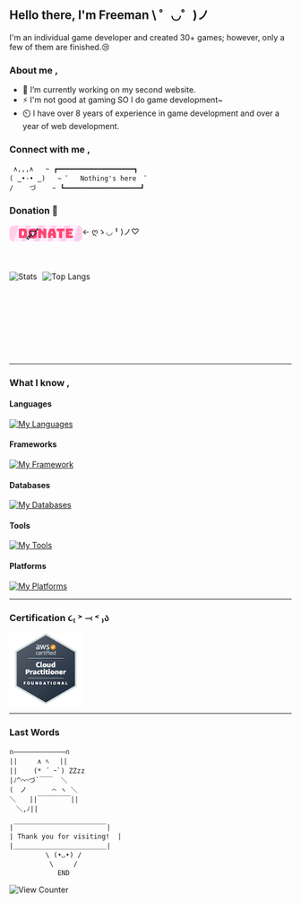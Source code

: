 ## Hello there, I'm Freeman  \ ゜◡゜)ノ

I'm an individual game developer and created 30+ games; however, only a few of them are finished.😢

### About me ,
- 🔭 I’m currently working on my second website.<!-- - 🌱 I’m currently learning ... -->
- ⚡ I'm not good at gaming SO I do game development~
- ⏲️ I have over 8 years of experience in game development and over a year of web development.

### Connect with me ,
```text
 ∧,,,∧   ~ ┏━━━━━━━━━━━━━━━━━━━┓
( ̳•·• ̳)   ~ ゜  Nothing's here  ゜
/    づ    ~ ┗━━━━━━━━━━━━━━━━━━━┛
```

### Donation 💖

[<img align="left" alt="Donation Button" width="130px" src="https://raw.githubusercontent.com/soranoo/Donation/main/resources/image/DonateBtn.png" />](https://github.com/soranoo/Donation) <- ღゝ◡╹)ノ♡

<br><br>

<div style="display:flex;justify-content:left; gap:10px;">

  <img align="" height="150px" src="https://awesome-github-stats.azurewebsites.net/user-stats/soranoo?cardType=level-alternate&theme=radical&preferLogin=false" alt="Stats"/>
  <img align="" height="150px" src="https://github-readme-stats.vercel.app/api/top-langs/?username=soranoo&layout=compact&theme=radical" alt="Top Langs"/>

</div>



---

### What I know ,

#### Languages
[![My Languages](https://skillicons.dev/icons?i=js,ts,html,css,sass,cs,graphql,java,md,php,py,regex,arduino&perline=7)](https://github.com/soranoo)

#### Frameworks
[![My Framework](https://skillicons.dev/icons?i=django,express,flask,nextjs,react,tailwind)](https://github.com/soranoo)
 
#### Databases
[![My Databases](https://skillicons.dev/icons?i=mongodb,mysql)](https://github.com/soranoo)

#### Tools

[![My Tools](https://skillicons.dev/icons?i=blender,docker,git,githubactions,unity,visualstudio,vscode,wordpress)](https://github.com/soranoo)

#### Platforms

[![My Platforms](https://skillicons.dev/icons?i=aws,cloudflare,github,sentry)](https://github.com/soranoo)

---

### Certification ૮₍ ˃ ⤙ ˂ ₎ა

[<img align="center" alt="AWS Certified Cloud Practitioner" width="130px" src="assets/imgs/aws-certified-cloud-practitioner.png" />](https://github.com/soranoo)

---

### Last Words

```text
∩―――――――――――――∩
||     ∧ ﾍ　 ||
||    (* ´ ｰ`) ZZzz
|ﾉ^⌒⌒づ`￣￣  ＼
(　ノ　　   ⌒ ヽ ＼
＼　　||￣￣￣￣￣||
　＼,ﾉ||

|￣￣￣￣￣￣￣￣￣￣￣￣￣￣|
| Thank you for visiting!  |
|＿＿＿＿＿＿＿＿＿＿＿＿＿＿|
         \ (•◡•) /
          \     /
            END
```


![View Counter](https://komarev.com/ghpvc/?username=soranoo&style=for-the-badge)
